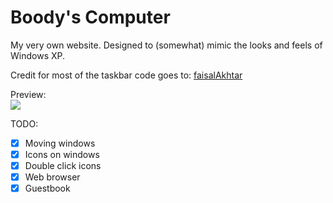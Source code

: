 # Boody's Computer

My very own website. Designed to (somewhat) mimic the looks and feels of Windows XP.

Credit for most of the taskbar code goes to: <a href="https://github.com/faisalAkhtar/">faisalAkhtar</a>

Preview:
<br>
<img src="https://i.ibb.co/RzP4cyS/firefox-GC60-D0vj-K8.jpg"></a>

TODO:
- [X] Moving windows
- [X] Icons on windows
- [X] Double click icons
- [X] Web browser
- [X] Guestbook
